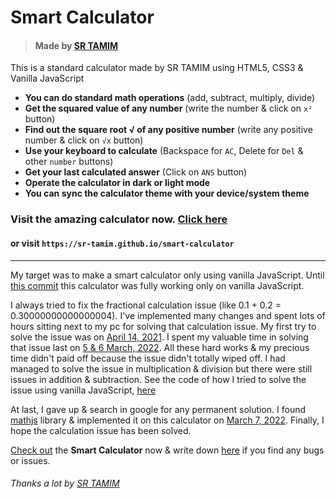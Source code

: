 # Smart Calculator
> #### Made by [SR TAMIM](https://sr-tamim.vercel.app)


This is a standard calculator made by SR TAMIM using HTML5, CSS3 &amp; Vanilla JavaScript

- **You can do standard math operations** (add, subtract, multiply, divide)
- **Get the squared value of any number** (write the number &amp; click on `x²` button)
- **Find out the square root √ of any positive number** (write any positive number &amp; click on `√x` button)
- **Use your keyboard to calculate** (Backspace for `AC`, Delete for `Del` &amp; other `number` buttons)
- **Get your last calculated answer** (Click on `ANS` button)
- **Operate the calculator in dark or light mode**
- **You can sync the calculator theme with your device/system theme**

### Visit the amazing calculator now. [Click here](https://sr-tamim.github.io/smart-calculator/) 
#### or visit `https://sr-tamim.github.io/smart-calculator`

----

My target was to make a smart calculator only using vanilla JavaScript. Until [this commit](https://github.com/sr-tamim/smart-calculator/tree/3080e73ef6a2aae1f59c4b3108c79ad576be0c3b) this calculator was fully working only on vanilla JavaScript.

I always tried to fix the fractional calculation issue (like 0.1 + 0.2 = 0.30000000000000004). I've implemented many changes and spent lots of hours sitting next to my pc for solving that calculation issue. My first try to solve the issue was on [April 14, 2021](https://github.com/sr-tamim/smart-calculator/commit/5a1b375ddf4b6a5afc219ad5fed5cb2658401cc5). I spent my valuable time in solving that issue last on [5 & 6 March, 2022](https://github.com/sr-tamim/smart-calculator/commits/main). All these hard works & my precious time didn't paid off because the issue didn't totally wiped off. I had managed to solve the issue in multiplication & division but there were still issues in addition & subtraction. See the code of how I tried to solve the issue using vanilla JavaScript, [here](https://github.com/sr-tamim/smart-calculator/commit/61cf1c17f1f3a1350fce487685a16b8e835d998c#diff-4dccfa52287c300a49229f1c3769921fc11bf8f42b2250fd5caa5aee45eb4163R270)

At last, I gave up & search in google for any permanent solution. I found [mathjs](https://mathjs.org/) library & implemented it on this calculator on [March 7, 2022](https://github.com/sr-tamim/smart-calculator/commit/186801a503b46789b0c6ed0ffb2557c672504829). Finally, I hope the calculation issue has been solved.

[Check out](https://sr-tamim.github.io/smart-calculator/) the **Smart Calculator** now & write down [here](https://github.com/sr-tamim/smart-calculator/issues/new) if you find any bugs or issues.

###### Thanks a lot by [SR TAMIM](https://sr-tamim.vercel.app)
